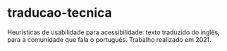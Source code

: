 # traducao-tecnica
Heurísticas de usabilidade para acessibilidade: texto traduzido do inglês, para a comunidade que fala o português.
Trabalho realizado em 2021. 
